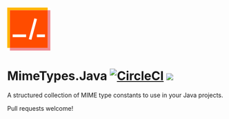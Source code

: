 ﻿![icon](artwork/MimeTypes-icon-100.png)

# MimeTypes.Java [![CircleCI](https://circleci.com/gh/markwhitaker/MimeTypes.Java.svg?style=shield)](https://circleci.com/gh/markwhitaker/MimeTypes.Java) [![](https://jitpack.io/v/markwhitaker/MimeTypes.Java.svg)](https://jitpack.io/#markwhitaker/MimeTypes.Java)


A structured collection of MIME type constants to use in your Java projects.

Pull requests welcome!